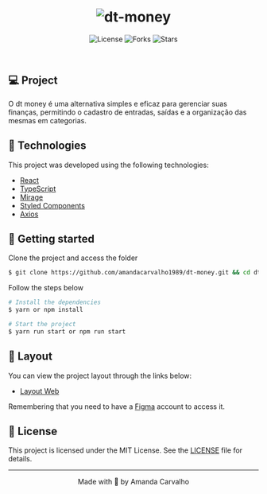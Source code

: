 <h1 align="center">
    <img alt="dt-money" title="dt-money" src="https://user-images.githubusercontent.com/53491128/124960435-b6fc4d80-dff2-11eb-9460-b98a2cd9263d.png" />
</h1>

<p align="center">
  <img  src="https://img.shields.io/static/v1?label=license&message=MIT&color=5965E0&labelColor=121214" alt="License">
  
  <img src="https://img.shields.io/github/forks/amandacarvalho1989/dt-money?label=forks&message=MIT&color=5965E0&labelColor=121214" alt="Forks">     

  <img src="https://img.shields.io/github/stars/amandacarvalho1989/dt-money?label=stars&message=MIT&color=5965E0&labelColor=121214" alt="Stars">
</p>

<br>


## 💻 Project

O dt money é uma alternativa simples e eficaz para gerenciar suas finanças, permitindo o cadastro de entradas, saídas e a organização das mesmas em categorias.


## 🧬 Technologies

This project was developed using the following technologies:
- [React](https://reactjs.org)
- [TypeScript](https://www.typescriptlang.org/)
- [Mirage](https://miragejs.com/)
- [Styled Components](https://styled-components.com/)
- [Axios](https://www.npmjs.com/package/axios)

## 🚀 Getting started

Clone the project and access the folder

```bash
$ git clone https://github.com/amandacarvalho1989/dt-money.git && cd dt-money
```

Follow the steps below
```bash
# Install the dependencies
$ yarn or npm install

# Start the project
$ yarn run start or npm run start
```

## 🎨 Layout

You can view the project layout through the links below:

- [Layout Web](https://www.figma.com/file/iLFkm80Hm9YeC0lMuasNFN/dtmoney-Ignite?node-id=0%3A1) 

Remembering that you need to have a [Figma](http://figma.com/) account to access it.

## 📝 License

This project is licensed under the MIT License. See the [LICENSE](LICENSE.md) file for details.


---

<p align="center">Made with 💜 by Amanda Carvalho </p>
